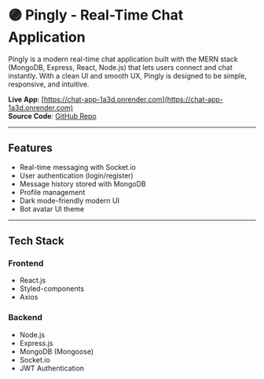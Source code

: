 # 🟣 Pingly - Real-Time Chat Application

Pingly is a modern real-time chat application built with the MERN stack (MongoDB, Express, React, Node.js) that lets users connect and chat instantly. With a clean UI and smooth UX, Pingly is designed to be simple, responsive, and intuitive.

 **Live App**: [https://chat-app-1a3d.onrender.com](https://chat-app-1a3d.onrender.com)  
 **Source Code**: [GitHub Repo](https://github.com/arpitsingh0311/chat-app)

---

##  Features

-  Real-time messaging with Socket.io
-  User authentication (login/register)
-  Message history stored with MongoDB
-  Profile management
-  Dark mode-friendly modern UI
-  Bot avatar UI theme

---

##  Tech Stack

### Frontend
- React.js
- Styled-components
- Axios

###  Backend
- Node.js
- Express.js
- MongoDB (Mongoose)
- Socket.io
- JWT Authentication

